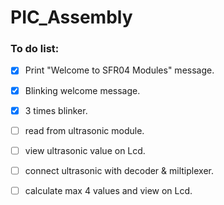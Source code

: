 # PIC_Assembly




### To do list:
- [x] Print "Welcome to SFR04 Modules" message.
- [x] Blinking welcome message.
- [x] 3 times blinker.
- [ ] read from ultrasonic module.
- [ ] view ultrasonic value on Lcd.
- [ ] connect ultrasonic with decoder & miltiplexer.
- [ ] calculate max 4 values and view on Lcd.
 

